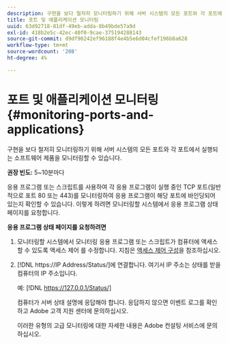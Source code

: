 ```yaml
---
description: 구현을 보다 철저히 모니터링하기 위해 서버 시스템의 모든 포트와 각 포트에서 실행되는 소프트웨어 제품을 모니터링할 수 있습니다.
title: 포트 및 애플리케이션 모니터링
uuid: 63d92718-81df-49eb-adda-8b49bde57a9d
exl-id: 418b2e5c-42ec-40f0-9cae-375194288143
source-git-commit: d9df90242ef96188f4e4b5e6d04cfef196b0a628
workflow-type: tm+mt
source-wordcount: '208'
ht-degree: 4%

---
```


# 포트 및 애플리케이션 모니터링{#monitoring-ports-and-applications}

구현을 보다 철저히 모니터링하기 위해 서버 시스템의 모든 포트와 각 포트에서 실행되는 소프트웨어 제품을 모니터링할 수 있습니다.

**권장 빈도:** 5~10분마다

응용 프로그램 또는 스크립트를 사용하여 각 응용 프로그램이 실행 중인 TCP 포트(일반적으로 포트 80 또는 443)를 모니터링하여 응용 프로그램이 해당 포트에 바인딩되어 있는지 확인할 수 있습니다. 이렇게 하려면 모니터링할 시스템에서 응용 프로그램 상태 페이지를 요청합니다.

**응용 프로그램 상태 페이지를 요청하려면**

1. 모니터링할 시스템에서 모니터링 응용 프로그램 또는 스크립트가 컴퓨터에 액세스할 수 있도록 액세스 제어 를 수정합니다. 지침은 [액세스 제어 구성](../../../home/c-inst-svr/c-admin-inst-svr/c-config-acs-ctrl/c-config-acs-ctrl.md#concept-ac385e870dbe4b57a72bf7266b60f93d)을 참조하십시오.
1. [!DNL https://IP Address/Status/]에 연결합니다. 여기서 IP 주소는 상태를 받을 컴퓨터의 IP 주소입니다.

   예: [!DNL https://127.0.0.1/Status/]

   컴퓨터가 서버 상태 설명에 응답해야 합니다. 응답하지 않으면 이벤트 로그를 확인하고 Adobe 고객 지원 센터에 문의하십시오.

   이러한 유형의 고급 모니터링에 대한 자세한 내용은 Adobe 컨설팅 서비스에 문의하십시오.
